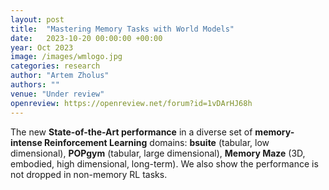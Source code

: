 ```yaml
---
layout: post
title:  "Mastering Memory Tasks with World Models"
date:   2023-10-20 00:00:00 +00:00
year: Oct 2023
image: /images/wmlogo.jpg
categories: research
author: "Artem Zholus"
authors: ""
venue: "Under review"
openreview: https://openreview.net/forum?id=1vDArHJ68h
---
```

The new **State-of-the-Art performance** in a diverse set of **memory-intense Reinforcement Learning** domains: **bsuite** (tabular, low dimensional), **POPgym** (tabular, large dimensional), **Memory Maze** (3D, embodied, high dimensional, long-term). We also show the performance is not dropped in non-memory RL tasks.
